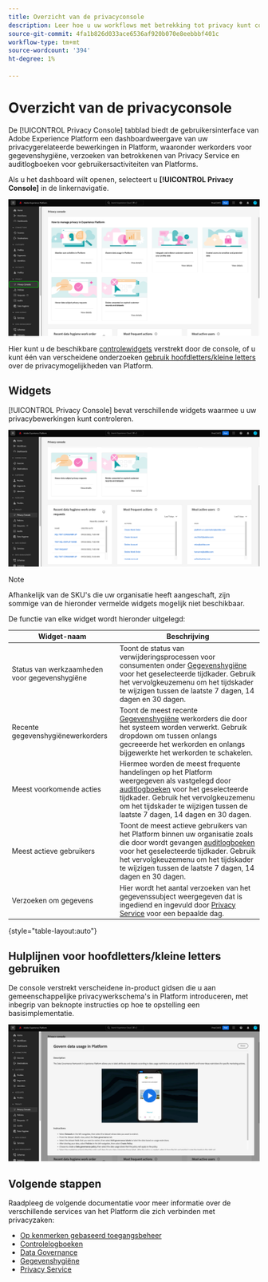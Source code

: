 ```yaml
---
title: Overzicht van de privacyconsole
description: Leer hoe u uw workflows met betrekking tot privacy kunt controleren in de gebruikersinterface van Adobe Experience Platform.
source-git-commit: 4fa1b826d033ace6536af920b070e8eebbbf401c
workflow-type: tm+mt
source-wordcount: '394'
ht-degree: 1%

---
```


# Overzicht van de privacyconsole

De [!UICONTROL Privacy Console] tabblad biedt de gebruikersinterface van Adobe Experience Platform een dashboardweergave van uw privacygerelateerde bewerkingen in Platform, waaronder werkorders voor gegevenshygiëne, verzoeken van betrokkenen van Privacy Service en auditlogboeken voor gebruikersactiviteiten van Platforms.

Als u het dashboard wilt openen, selecteert u **[!UICONTROL Privacy Console]** in de linkernavigatie.

![Afbeelding tonen [!UICONTROL Privacy Console] die in de linkernavigatie binnen de UI van het Platform worden geselecteerd](../images/governance-privacy-security/privacy-console/left-nav.png)

Hier kunt u de beschikbare [controlewidgets](#widgets) verstrekt door de console, of u kunt één van verscheidene onderzoeken [gebruik hoofdletters/kleine letters](#use-case-guides) over de privacymogelijkheden van Platform.

## Widgets

[!UICONTROL Privacy Console] bevat verschillende widgets waarmee u uw privacybewerkingen kunt controleren.

![Afbeelding tonen [!UICONTROL Privacy Console] die in de linkernavigatie binnen de UI van het Platform worden geselecteerd](../images/governance-privacy-security/privacy-console/widgets.png)

>[!NOTE]
>
>Afhankelijk van de SKU&#39;s die uw organisatie heeft aangeschaft, zijn sommige van de hieronder vermelde widgets mogelijk niet beschikbaar.

De functie van elke widget wordt hieronder uitgelegd:

| Widget-naam | Beschrijving |
| --- | --- |
| Status van werkzaamheden voor gegevenshygiëne | Toont de status van verwijderingsprocessen voor consumenten onder [Gegevenshygiëne](../../hygiene/home.md) voor het geselecteerde tijdkader. Gebruik het vervolgkeuzemenu om het tijdskader te wijzigen tussen de laatste 7 dagen, 14 dagen en 30 dagen. |
| Recente gegevenshygiënewerkorders | Toont de meest recente [Gegevenshygiëne](../../hygiene/home.md) werkorders die door het systeem worden verwerkt. Gebruik dropdown om tussen onlangs gecreeerde het werkorden en onlangs bijgewerkte het werkorden te schakelen. |
| Meest voorkomende acties | Hiermee worden de meest frequente handelingen op het Platform weergegeven als vastgelegd door [auditlogboeken](./audit-logs/overview.md) voor het geselecteerde tijdkader. Gebruik het vervolgkeuzemenu om het tijdskader te wijzigen tussen de laatste 7 dagen, 14 dagen en 30 dagen. |
| Meest actieve gebruikers | Toont de meest actieve gebruikers van het Platform binnen uw organisatie zoals die door wordt gevangen [auditlogboeken](./audit-logs/overview.md) voor het geselecteerde tijdkader. Gebruik het vervolgkeuzemenu om het tijdskader te wijzigen tussen de laatste 7 dagen, 14 dagen en 30 dagen. |
| Verzoeken om gegevens | Hier wordt het aantal verzoeken van het gegevenssubject weergegeven dat is ingediend en ingevuld door [Privacy Service](../../privacy-service/home.md) voor een bepaalde dag. |

{style=&quot;table-layout:auto&quot;}

## Hulplijnen voor hoofdletters/kleine letters gebruiken

De console verstrekt verscheidene in-product gidsen die u aan gemeenschappelijke privacywerkschema&#39;s in Platform introduceren, met inbegrip van beknopte instructies op hoe te opstelling een basisimplementatie.

![Afbeelding tonen [!UICONTROL Privacy Console] die in de linkernavigatie binnen de UI van het Platform worden geselecteerd](../images/governance-privacy-security/privacy-console/use-case-guide.png)

## Volgende stappen

Raadpleeg de volgende documentatie voor meer informatie over de verschillende services van het Platform die zich verbinden met privacyzaken:

* [Op kenmerken gebaseerd toegangsbeheer](../../access-control/abac/overview.md)
* [Controlelogboeken](./audit-logs/overview.md)
* [Data Governance](../../data-governance/home.md)
* [Gegevenshygiëne](../../hygiene/home.md)
* [Privacy Service](../../privacy-service/home.md)

